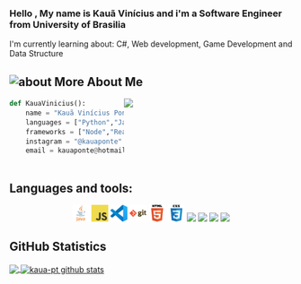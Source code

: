### Hello , My name is Kauã Vinícius and i'm a Software Engineer from University of Brasilia

I'm currently learning about: C#, Web development, Game Development and Data Structure

## <img width="45" alt="about" src="https://raw.github.com/elizarov/elizarov/master/about.png"> More About Me

<img align="right" width="300" src="https://i2.wp.com/allhtaccess.info/wp-content/uploads/2018/03/programming.gif?fit=1281%2C716&ssl=1" />

```python
def KauaVinicius():
    name = "Kauã Vinícius Ponte Aguiar"
    languages = ["Python","Java","C","JavaScript","Dart","C#","TypeScrip"]
    frameworks = ["Node","React","Flutter","dotNet"]
    instagram = "@kauaponte"
    email = kauaponte@hotmail.com
    
```

## **Languages and tools:**  
<div align = "Center">
<code><img height="30" src="https://raw.githubusercontent.com/github/explore/80688e429a7d4ef2fca1e82350fe8e3517d3494d/topics/java/java.png"></code>
<code><img height="30" src="https://raw.githubusercontent.com/github/explore/80688e429a7d4ef2fca1e82350fe8e3517d3494d/topics/javascript/javascript.png"></code>
<code><img height="30" src="https://raw.githubusercontent.com/github/explore/80688e429a7d4ef2fca1e82350fe8e3517d3494d/topics/visual-studio-code/visual-studio-code.png"></code>
<code><img height="30" src="https://raw.githubusercontent.com/github/explore/80688e429a7d4ef2fca1e82350fe8e3517d3494d/topics/git/git.png"></code>
<code><img height="30" src="https://raw.githubusercontent.com/github/explore/80688e429a7d4ef2fca1e82350fe8e3517d3494d/topics/html/html.png"></code>
<code><img height="30" src="https://raw.githubusercontent.com/github/explore/80688e429a7d4ef2fca1e82350fe8e3517d3494d/topics/css/css.png"></code>
<code><img height="30" src="https://raw.githubusercontent.com/jmnote/z-icons/master/svg/python.svg"></code>
<code><img height="30" src="https://raw.githubusercontent.com/jmnote/z-icons/master/svg/github.svg"></code>
<code><img height="30" src="https://raw.githubusercontent.com/jmnote/z-icons/master/svg/c.svg"></code>
    <code><img height="30" src="https://raw.githubusercontent.com/jmnote/z-icons/master/svg/c#.svg"></code>
</div>

## **GitHub Statistics**

<a href="https://github.com/kaua-pt">
  <img align="center" src="https://github-readme-stats.vercel.app/api/top-langs/?username=kaua-pt&theme=dracula&hide_langs_below=1" />
</a>

<a href="https://github.com/kaua-pt">
 <img align="center" src="https://github-readme-stats.vercel.app/api?username=kaua-pt&show_icons=true&theme=dracula&line_height=27" alt="kaua-pt github stats"/>
</a>
